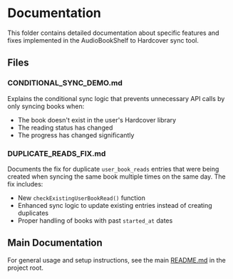 # Documentation

This folder contains detailed documentation about specific features and fixes implemented in the AudioBookShelf to Hardcover sync tool.

## Files

### CONDITIONAL_SYNC_DEMO.md
Explains the conditional sync logic that prevents unnecessary API calls by only syncing books when:
- The book doesn't exist in the user's Hardcover library
- The reading status has changed
- The progress has changed significantly

### DUPLICATE_READS_FIX.md
Documents the fix for duplicate `user_book_reads` entries that were being created when syncing the same book multiple times on the same day. The fix includes:
- New `checkExistingUserBookRead()` function
- Enhanced sync logic to update existing entries instead of creating duplicates
- Proper handling of books with past `started_at` dates

## Main Documentation

For general usage and setup instructions, see the main [README.md](../README.md) in the project root.
